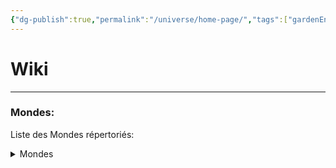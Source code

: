 ```yaml
---
{"dg-publish":true,"permalink":"/universe/home-page/","tags":["gardenEntry"]}
---
```


# Wiki
---
### Mondes:
Liste des Mondes répertoriés: 




<details class="callout foldable" data-callout="foldable">   <summary class="callout-title"> Mondes </summary>
Liste des mondes répertoriés :

<div class="transclusion internal-embed is-loaded"><div class="markdown-embed">



<ul><span></span><li><a href="Universe/Mondes/Abysses/Abysses.md" data-href="Universe/Mondes/Abysses/Abysses.md" class="internal-link">Abysses</a><ul><li><a href="Universe/Mondes/Abysses/Asalvadah.md" data-href="Universe/Mondes/Abysses/Asalvadah.md" class="internal-link">Asalvadah</a></li><li><a href="Universe/Mondes/Abysses/Nedenfor.md" data-href="Universe/Mondes/Abysses/Nedenfor.md" class="internal-link">Nedenfor</a></li></ul></li><li><a href="Universe/Mondes/Stellaire/Espaces/Espace 1.md" data-href="Universe/Mondes/Stellaire/Espaces/Espace 1.md" class="internal-link">Espace 1</a><ul><li><a href="Universe/Mondes/Stellaire/Galaxies/Voie Lactée.md" data-href="Universe/Mondes/Stellaire/Galaxies/Voie Lactée.md" class="internal-link">Voie Lactée</a><ul><li><a href="Universe/Mondes/Stellaire/Planètes/Terra.md" data-href="Universe/Mondes/Stellaire/Planètes/Terra.md" class="internal-link">Terra</a></li></ul></li></ul></li></ul>

</div></div>

  </div> </details>




